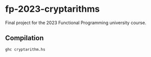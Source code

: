 # fp-2023-cryptarithms

Final project for the 2023 Functional Programming university course.

## Compilation ##
``ghc cryptarithm.hs``

